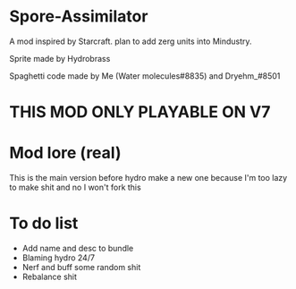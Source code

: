 # Spore-Assimilator
A mod inspired by Starcraft. plan to add zerg units into Mindustry.

Sprite made by Hydrobrass

Spaghetti code made by Me (Water molecules#8835) and Dryehm_#8501

# THIS MOD ONLY PLAYABLE ON V7
# Mod lore (real)
This is the main version before hydro make a new one because I'm too lazy to make shit
and no I won't fork this

# To do list
- Add name and desc to bundle
- Blaming hydro 24/7
- Nerf and buff some random shit
- Rebalance shit


